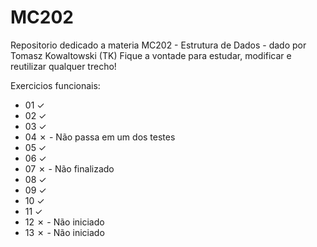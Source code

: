 # MC202
Repositorio dedicado a materia MC202 - Estrutura de Dados - dado por Tomasz Kowaltowski (TK)
Fique a vontade para estudar, modificar e reutilizar qualquer trecho!

Exercicios funcionais:
  - 01 ✓
  - 02 ✓
  - 03 ✓
  - 04 ✗ - Não passa em um dos testes
  - 05 ✓
  - 06 ✓
  - 07 ✗ - Não finalizado
  - 08 ✓
  - 09 ✓
  - 10 ✓
  - 11 ✓
  - 12 ✗ - Não iniciado
  - 13 ✗ - Não iniciado
